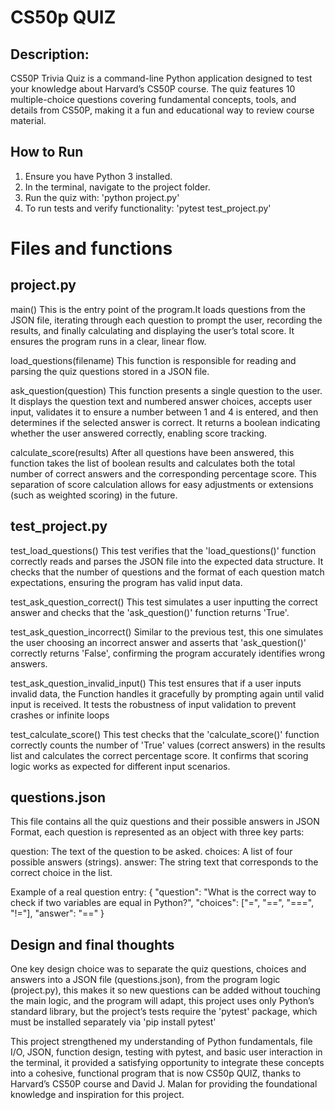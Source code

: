  # CS50p QUIZ
## Description:
  CS50P Trivia Quiz is a command-line Python application designed to test your knowledge about Harvard’s CS50P course. The quiz features 10 multiple-choice questions covering fundamental concepts, tools, and details from CS50P, making it a fun and educational way to review course material.

## How to Run

  1. Ensure you have Python 3 installed.
  2. In the terminal, navigate to the project folder.
  3. Run the quiz with:
    'python project.py'
  4. To run tests and verify functionality:
    'pytest test_project.py'


# Files and functions

## project.py

  main()
    This is the entry point of the program.It loads questions from the JSON file, iterating through each question to prompt the user, recording the results, and finally calculating and displaying the user’s total score. It ensures the program runs in a clear, linear flow.

  load_questions(filename)
    This function is responsible for reading and parsing the quiz questions stored in a JSON file.

  ask_question(question)
    This function presents a single question to the user. It displays the question text and numbered answer choices, accepts user input, validates it to ensure a number between 1 and 4 is entered, and then determines if the selected answer is correct. It returns a boolean indicating whether the user answered correctly, enabling score tracking.

  calculate_score(results)
    After all questions have been answered, this function takes the list of boolean results and calculates both the total number of correct answers and the corresponding percentage score. This separation of score calculation allows for easy adjustments or extensions (such as weighted scoring) in the future.



## test_project.py

  test_load_questions()
    This test verifies that the 'load_questions()' function correctly reads and parses the JSON file into the expected data structure. It checks that the number of questions and the format of each question match expectations, ensuring the program has valid input data.

  test_ask_question_correct()
    This test simulates a user inputting the correct answer and checks that the 'ask_question()' function returns 'True'.

  test_ask_question_incorrect()
    Similar to the previous test, this one simulates the user choosing an incorrect answer and asserts that 'ask_question()' correctly returns 'False', confirming the program accurately identifies wrong answers.

  test_ask_question_invalid_input()
    This test ensures that if a user inputs invalid data, the Function handles it gracefully by prompting again until valid input is received. It tests the robustness of input validation to prevent crashes or infinite loops

  test_calculate_score()
    This test checks that the 'calculate_score()' function correctly counts the number of 'True' values (correct answers) in the results list and calculates the correct percentage score. It confirms that scoring logic works as expected for different input scenarios.

## questions.json

  This file contains all the quiz questions and their possible answers in JSON Format, each question is represented as an object with three key parts:

  question: The text of the question to be asked.
  choices: A list of four possible answers (strings).
  answer: The string text that corresponds to the correct choice in the list.

  Example of a real question entry:
  {
    "question": "What is the correct way to check if two variables are equal in Python?",
    "choices": ["=", "==", "===", "!="],
    "answer": "=="
  }

## Design and final thoughts
  One key design choice was to separate the quiz questions, choices and answers into a JSON file (questions.json), from the program logic (project.py), this makes it so new questions can be added without touching the main logic, and the program will adapt, this project uses only Python’s standard library, but the project’s tests require the 'pytest' package, which must be installed separately via 'pip install pytest'

  This project strengthened my understanding of Python fundamentals, file I/O, JSON, function design, testing with pytest, and basic user interaction in the terminal, it provided a satisfying opportunity to integrate these concepts into a cohesive, functional program that is now CS50p QUIZ, thanks to Harvard’s CS50P course and David J. Malan for providing the foundational knowledge and inspiration for this project.


